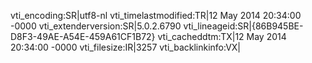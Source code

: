 vti_encoding:SR|utf8-nl
vti_timelastmodified:TR|12 May 2014 20:34:00 -0000
vti_extenderversion:SR|5.0.2.6790
vti_lineageid:SR|{86B945BE-D8F3-49AE-A54E-459A61CF1B72}
vti_cacheddtm:TX|12 May 2014 20:34:00 -0000
vti_filesize:IR|3257
vti_backlinkinfo:VX|
